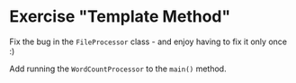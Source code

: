 # Exercise "Template Method"

Fix the bug in the `FileProcessor` class - and enjoy having to fix it only once :)

Add running the `WordCountProcessor` to the `main()` method.